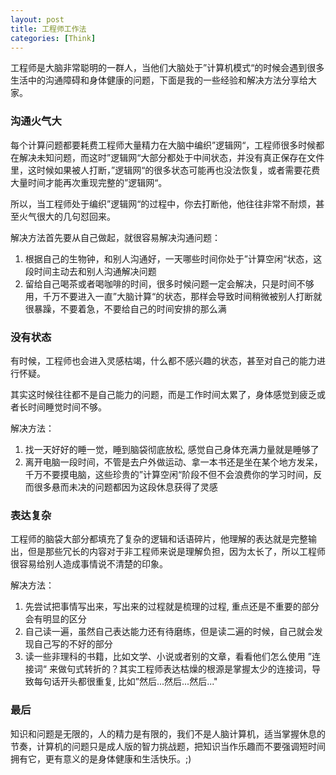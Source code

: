 ```yaml
---
layout: post
title: 工程师工作法
categories: [Think]
---
```


工程师是大脑非常聪明的一群人，当他们大脑处于”计算机模式“的时候会遇到很多生活中的沟通障碍和身体健康的问题，下面是我的一些经验和解决方法分享给大家。

### 沟通火气大

每个计算问题都要耗费工程师大量精力在大脑中编织”逻辑网“，工程师很多时候都在解决未知问题，而这时”逻辑网“大部分都处于中间状态，并没有真正保存在文件里，这时候如果被人打断，”逻辑网“的很多状态可能再也没法恢复，或者需要花费大量时间才能再次重现完整的”逻辑网“。

所以，当工程师处于编织”逻辑网“的过程中，你去打断他，他往往非常不耐烦，甚至火气很大的几句怼回来。

解决方法首先要从自己做起，就很容易解决沟通问题：
1. 根据自己的生物钟，和别人沟通好，一天哪些时间你处于”计算空闲“状态，这段时间主动去和别人沟通解决问题
2. 留给自己喝茶或者喝咖啡的时间，很多时候问题一定会解决，只是时间不够用，千万不要进入一直”大脑计算“的状态，那样会导致时间稍微被别人打断就很暴躁，不要着急，不要给自己的时间安排的那么满

### 没有状态

有时候，工程师也会进入灵感枯竭，什么都不感兴趣的状态，甚至对自己的能力进行怀疑。

其实这时候往往都不是自己能力的问题，而是工作时间太累了，身体感觉到疲乏或者长时间睡觉时间不够。

解决方法：
1. 找一天好好的睡一觉，睡到脑袋彻底放松, 感觉自己身体充满力量就是睡够了
2. 离开电脑一段时间，不管是去户外做运动、拿一本书还是坐在某个地方发呆，千万不要摸电脑，这些珍贵的”计算空闲“阶段不但不会浪费你的学习时间，反而很多悬而未决的问题都因为这段休息获得了灵感

### 表达复杂

工程师的脑袋大部分都填充了复杂的逻辑和话语碎片，他理解的表达就是完整输出，但是那些冗长的内容对于非工程师来说是理解负担，因为太长了，所以工程师很容易给别人造成事情说不清楚的印象。

解决方法：
1. 先尝试把事情写出来，写出来的过程就是梳理的过程, 重点还是不重要的部分会有明显的区分
2. 自己读一遍，虽然自己表达能力还有待磨练，但是读二遍的时候，自己就会发现自己写的不好的部分
3. 读一些非理科的书籍，比如文学、小说或者别的文章，看看他们怎么使用 ”连接词“ 来做句式转折的？其实工程师表达枯燥的根源是掌握太少的连接词，导致每句话开头都很重复, 比如”然后...然后...然后..."

### 最后

知识和问题是无限的，人的精力是有限的，我们不是人脑计算机，适当掌握休息的节奏，计算机的问题只是成人版的智力挑战题，把知识当作乐趣而不要强调短时间拥有它，更有意义的是身体健康和生活快乐。;)
